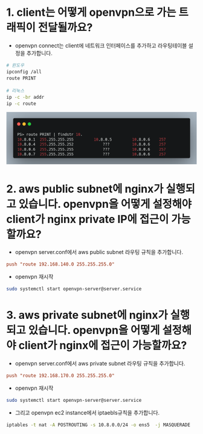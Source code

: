 # 1. client는 어떻게 openvpn으로 가는 트래픽이 전달될까요?
* openvpn connect는 client에 네트워크 인터페이스를 추가하고 라우팅테이블 설정을 추가합니다.

```bash
# 윈도우
ipconfig /all
route PRINT

# 리눅스
ip -c -br addr
ip -c route
```

![](./imgs/answer_1.png)

# 2. aws public subnet에 nginx가 실행되고 있습니다. openvpn을 어떻게 설정해야 client가 nginx private IP에 접근이 가능할까요?
* openvpn server.conf에서 aws public subnet 라우팅 규칙을 추가합니다.
```conf
push "route 192.168.140.0 255.255.255.0"
```

* openvpn 재시작
```bash
sudo systemctl start openvpn-server@server.service
```


# 3. aws private subnet에 nginx가 실행되고 있습니다. openvpn을 어떻게 설정해야 client가 nginx에 접근이 가능할까요?
* openvpn server.conf에서 aws private subnet 라우팅 규칙을 추가합니다.
```conf
push "route 192.168.170.0 255.255.255.0"
```

* openvpn 재시작
```bash
sudo systemctl start openvpn-server@server.service
```

* 그리고 openvpn ec2 instance에서 iptaebls규칙을 추가합니다.
```bash
iptables -t nat -A POSTROUTING -s 10.8.0.0/24 -o ens5  -j MASQUERADE
```
